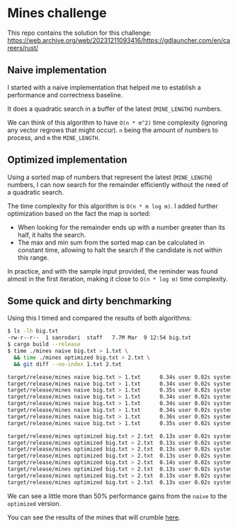 # Mines challenge

This repo contains the solution for this challenge: https://web.archive.org/web/20231211093416/https://gdlauncher.com/en/careers/rust/

## Naive implementation

I started with a naive implementation that helped me to establish a performance and correctness baseline.

It does a quadratic search in a buffer of the latest (`MINE_LENGTH`) numbers.

We can think of this algorithm to have `O(n * m^2)` time complexity (ignoring any vector regrows that might occur).
`n` being the amount of numbers to process, and `m` the `MINE_LENGTH`.

## Optimized implementation

Using a sorted map of numbers that represent the latest (`MINE_LENGTH`) numbers,
I can now search for the remainder efficiently without the need of a quadratic search.

The time complexity for this algorithm is `O(n * m log m)`. I added further optimization based on the fact the map is sorted:

* When looking for the remainder ends up with a number greater than its half, it halts the search.
* The max and min sum from the sorted map can be calculated in constant time, allowing to halt the search if the candidate is not within this range.

In practice, and with the sample input provided, the reminder was found almost in the first iteration,
making it close to `O(n * log m)` time complexity.

## Some quick and dirty benchmarking

Using this I timed and compared the results of both algorithms:

```sh
$ ls -lh big.txt
-rw-r--r--  1 sanrodari  staff   7.7M Mar  9 12:54 big.txt
$ cargo build --release
$ time ./mines naive big.txt > 1.txt \
  && time ./mines optimized big.txt > 2.txt \
  && git diff --no-index 1.txt 2.txt

target/release/mines naive big.txt > 1.txt      0.34s user 0.02s system 98% cpu 0.363 total
target/release/mines naive big.txt > 1.txt      0.34s user 0.02s system 98% cpu 0.361 total
target/release/mines naive big.txt > 1.txt      0.35s user 0.02s system 92% cpu 0.397 total
target/release/mines naive big.txt > 1.txt      0.34s user 0.02s system 98% cpu 0.361 total
target/release/mines naive big.txt > 1.txt      0.34s user 0.02s system 99% cpu 0.359 total
target/release/mines naive big.txt > 1.txt      0.34s user 0.02s system 99% cpu 0.360 total
target/release/mines naive big.txt > 1.txt      0.36s user 0.02s system 98% cpu 0.387 total
target/release/mines naive big.txt > 1.txt      0.35s user 0.02s system 98% cpu 0.372 total

target/release/mines optimized big.txt > 2.txt  0.13s user 0.02s system 97% cpu 0.153 total
target/release/mines optimized big.txt > 2.txt  0.13s user 0.02s system 97% cpu 0.156 total
target/release/mines optimized big.txt > 2.txt  0.13s user 0.02s system 98% cpu 0.153 total
target/release/mines optimized big.txt > 2.txt  0.13s user 0.02s system 98% cpu 0.157 total
target/release/mines optimized big.txt > 2.txt  0.14s user 0.02s system 97% cpu 0.158 total
target/release/mines optimized big.txt > 2.txt  0.13s user 0.02s system 97% cpu 0.156 total
target/release/mines optimized big.txt > 2.txt  0.13s user 0.02s system 98% cpu 0.152 total
target/release/mines optimized big.txt > 2.txt  0.13s user 0.02s system 98% cpu 0.149 total
```

We can see a little more than 50% performance gains from the `naive` to the `optimized` version.

You can see the results of the mines that will crumble [here](./results.txt).
